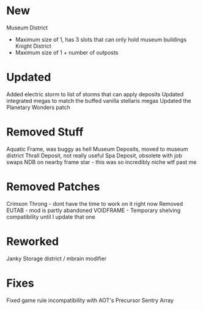 
# New
Museum District
- Maximum size of 1, has 3 slots that can only hold museum buildings
Knight District
- Maximum size of 1 + number of outposts


# Updated
Added electric storm to list of storms that can apply deposits
Updated integrated megas to match the buffed vanilla stellaris megas
Updated the Planetary Wonders patch

# Removed Stuff
Aquatic Frame, was buggy as hell
Museum Deposits, moved to museum district
Thrall Deposit, not really useful
Spa Deposit, obsolete with job swaps
NDB on nearby frame star - this was so incredibly niche wtf past me

# Removed Patches
Crimson Throng - dont have the time to work on it right now
Removed EUTAB - mod is partly abandoned
VOIDFRAME - Temporary shelving compatibility until I update that one

# Reworked
Janky Storage district / mbrain modifier 

# Fixes
Fixed game rule incompatibility with AOT's Precursor Sentry Array